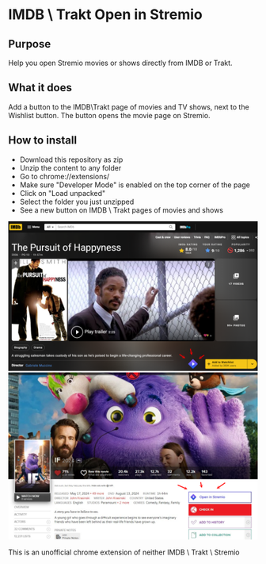# IMDB \ Trakt Open in Stremio

## Purpose

Help you open Stremio movies or shows directly from IMDB or Trakt.

## What it does

Add a button to the IMDB\Trakt page of movies and TV shows, next to the Wishlist button. The button opens the movie page on Stremio.

## How to install

- Download this repository as zip
- Unzip the content to any folder
- Go to chrome://extensions/
- Make sure "Developer Mode" is enabled on the top corner of the page
-  Click on "Load unpacked" 
- Select the folder you just unzipped
- See a new button on IMDB \ Trakt pages of movies and shows

![Screenshot](screenshot-stremio-imdb.png)
![Screenshot](screenshot-stremio-trakt.png)

This is an unofficial chrome extension of neither IMDB \ Trakt \ Stremio